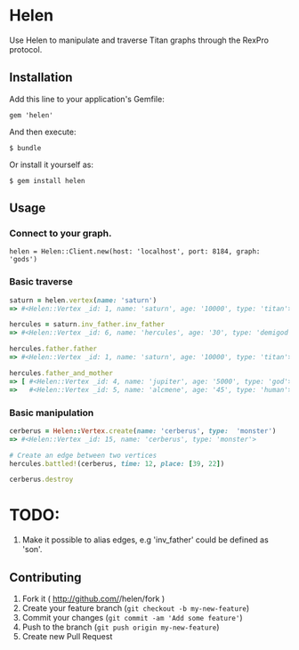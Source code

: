 # Helen

Use Helen to manipulate and traverse Titan graphs through the RexPro protocol.

## Installation

Add this line to your application's Gemfile:

    gem 'helen'

And then execute:

    $ bundle

Or install it yourself as:

    $ gem install helen

## Usage

### Connect to your graph.

    helen = Helen::Client.new(host: 'localhost', port: 8184, graph: 'gods')

### Basic traverse

```ruby
saturn = helen.vertex(name: 'saturn')
=> #<Helen::Vertex _id: 1, name: 'saturn', age: '10000', type: 'titan'>

hercules = saturn.inv_father.inv_father
=> #<Helen::Vertex _id: 6, name: 'hercules', age: '30', type: 'demigod'>

hercules.father.father
=> #<Helen::Vertex _id: 1, name: 'saturn', age: '10000', type: 'titan'>

hercules.father_and_mother
=> [ #<Helen::Vertex _id: 4, name: 'jupiter', age: '5000', type: 'god'>,
=>   #<Helen::Vertex _id: 5, name: 'alcmene', age: '45', type: 'human'> ]
```

### Basic manipulation

```ruby
cerberus = Helen::Vertex.create(name: 'cerberus', type:  'monster')
=> #<Helen::Vertex _id: 15, name: 'cerberus', type: 'monster'>

# Create an edge between two vertices
hercules.battled!(cerberus, time: 12, place: [39, 22])

cerberus.destroy
```

# TODO:

1. Make it possible to alias edges, e.g 'inv_father' could be defined as 'son'.

## Contributing

1. Fork it ( http://github.com/<my-github-username>/helen/fork )
2. Create your feature branch (`git checkout -b my-new-feature`)
3. Commit your changes (`git commit -am 'Add some feature'`)
4. Push to the branch (`git push origin my-new-feature`)
5. Create new Pull Request
